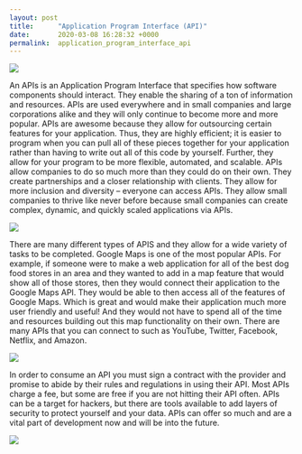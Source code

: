 ```yaml
---
layout: post
title:      "Application Program Interface (API)"
date:       2020-03-08 16:28:32 +0000
permalink:  application_program_interface_api
---
```



![](https://media.giphy.com/media/ftAyb0CG1FNAIZt4SO/giphy.gif)

An APIs is an Application Program Interface that specifies how software components should interact. They enable the sharing of a ton of information and resources. APIs are used everywhere and in small companies and large corporations alike and they will only continue to become more and more popular. APIs are awesome because they allow for outsourcing certain features for your application. Thus, they are highly efficient; it is easier to program when you can pull all of these pieces together for your application rather than having to write out all of this code by yourself. Further, they allow for your program to be more flexible, automated, and scalable. APIs allow companies to do so much more than they could do on their own. They create partnerships and a closer relationship with clients. They allow for more inclusion and diversity – everyone can access APIs. They allow small companies to thrive like never before because small companies can create complex, dynamic, and quickly scaled applications via APIs.

![](https://media.giphy.com/media/10JHfJJAUtEBCE/giphy.gif)

There are many different types of APIS and they allow for a wide variety of tasks to be completed. Google Maps is one of the most popular APIs. For example, if someone were to make a web application for all of the best dog food stores in an area and they wanted to add in a map feature that would show all of those stores, then they would connect their application to the Google Maps API. They would be able to then access all of the features of Google Maps. Which is great and would make their application much more user friendly and useful! And they would not have to spend all of the time and resources building out this map functionality on their own. There are many APIs that you can connect to such as YouTube, Twitter, Facebook, Netflix, and Amazon. 

![](https://media.giphy.com/media/hT1RMGWkPGpM77UyoC/giphy.gif)

In order to consume an API you must sign a contract with the provider and promise to abide by their rules and regulations in using their API. Most APIs charge a fee, but some are free if you are not hitting their API often. APIs can be a target for hackers, but there are tools available to add layers of security to protect yourself and your data. APIs can offer so much and are a vital part of development now and will be into the future.

![](https://media.giphy.com/media/kEoMQOrW4SbKcVaubX/giphy.gif)


